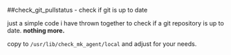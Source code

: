 ##check_git_pullstatus - check if git is up to date

just a simple code i have thrown together to check if a git repository is up to date. **nothing more.**

copy to `/usr/lib/check_mk_agent/local` and adjust for your needs.

